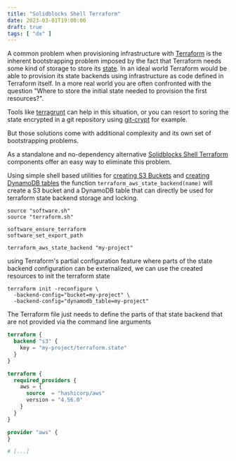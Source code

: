 ```yaml
---
title: "Solidblocks Shell Terraform"
date: 2023-03-01T19:00:00
draft: true
tags: [ "dx" ]
---
```


A common problem when provisioning infrastructure with [Terraform](https://www.terraform.io/) is the inherent bootstrapping problem imposed by the fact that Terraform needs some kind of storage to store its [state](https://developer.hashicorp.com/terraform/language/state). 
In an ideal world Terraform would be able to provision its state backends using infrastructure as code defined in Terraform itself. In a more real world you are often confronted with the question "Where to store the initial state needed to provision the first resources?".

Tools like [terragrunt](https://terragrunt.gruntwork.io/) can help in this situation, or you can resort to soring the state encrypted in a git repository using [git-crypt](https://manpages.ubuntu.com/manpages/jammy/man1/git-crypt.1.html) for example. 

But those solutions come with additional complexity and its own set of bootstrapping problems.

As a standalone and no-dependency alternative [Solidblocks Shell Terraform](https://pellepelster.github.io/solidblocks/shell/terraform/) components offer an easy way to eliminate this problem.

Using simple shell based utilities for [creating S3 Buckets](https://pellepelster.github.io/solidblocks/shell/aws/#aws_bucket_ensure) and [creating DynamoDB tables](https://pellepelster.github.io/solidblocks/shell/aws/#aws_dynamodb_ensure) the function `terraform_aws_state_backend(name)` will create a S3 bucket and a DynamoDB table that can directly be used for terraform state backend storage and locking.

```shell
source "software.sh"
source "terraform.sh"

software_ensure_terraform
software_set_export_path

terraform_aws_state_backend "my-project"
```

using Terraform's partial configuration feature where parts of the state backend configuration can be externalized, we can use the created resources to init the terraform state

```shell
terraform init -reconfigure \
  -backend-config="bucket=my-project" \
  -backend-config="dynamodb_table=my-project"
```

The Terraform file just needs to define the parts of that state backend that are not provided via the command line arguments


```terraform
terraform {
  backend "s3" {
    key = "my-project/terraform.state"
  }
}

terraform {
  required_providers {
    aws = {
      source  = "hashicorp/aws"
      version = "4.56.0"
    }
  }
}

provider "aws" {
}

# [...]
```
